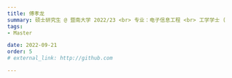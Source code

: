 ```yaml
---
title: 傅孝龙  
summary: 硕士研究生 @ 暨南大学 2022/23 <br> 专业：电子信息工程 <br> 工学学士 (江西农业大学)
tags:
- Master

date: 2022-09-21
order: 5
# external_link: http://github.com

---
```

